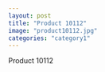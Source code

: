 ```yaml
---
layout: post
title: "Product 10112"
image: "product10112.jpg"
categories: "category1"
---
```

Product 10112
